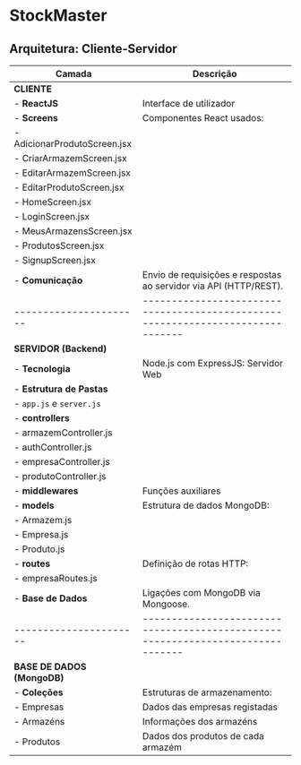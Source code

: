 # StockMaster

## Arquitetura: Cliente-Servidor

| **Camada**          | **Descrição**                                                                 |
|----------------------|-------------------------------------------------------------------------------|
| **CLIENTE**          |                                                                               |
| - **ReactJS**        | Interface de utilizador                                                      |
| - **Screens**        | Componentes React usados:                                                    |
|   - AdicionarProdutoScreen.jsx                                                                      |
|   - CriarArmazemScreen.jsx                                                                          |
|   - EditarArmazemScreen.jsx                                                                         |
|   - EditarProdutoScreen.jsx                                                                         |
|   - HomeScreen.jsx                                                                                  |
|   - LoginScreen.jsx                                                                                 |
|   - MeusArmazensScreen.jsx                                                                          |
|   - ProdutosScreen.jsx                                                                              |
|   - SignupScreen.jsx                                                                                |
| - **Comunicação**    | Envio de requisições e respostas ao servidor via API (HTTP/REST).            |
|----------------------|-------------------------------------------------------------------------------|
| **SERVIDOR (Backend)**|                                                                             |
| - **Tecnologia**     | Node.js com ExpressJS: Servidor Web                                          |
| - **Estrutura de Pastas** |                                                                         |
|   - `app.js` e `server.js`                                                                          |
|   - **controllers**                                                                                 |
|       - armazemController.js                                                                        |
|       - authController.js                                                                           |
|       - empresaController.js                                                                        |
|       - produtoController.js                                                                        |
|   - **middlewares**  | Funções auxiliares                                                          |
|   - **models**       | Estrutura de dados MongoDB:                                                  |
|       - Armazem.js                                                                                  |
|       - Empresa.js                                                                                  |
|       - Produto.js                                                                                  |
|   - **routes**       | Definição de rotas HTTP:                                                     |
|       - empresaRoutes.js                                                                            |
| - **Base de Dados**  | Ligações com MongoDB via Mongoose.                                           |
|----------------------|-------------------------------------------------------------------------------|
| **BASE DE DADOS (MongoDB)** |                                                                       |
| - **Coleções**       | Estruturas de armazenamento:                                                 |
|   - Empresas         | Dados das empresas registadas                                               |
|   - Armazéns         | Informações dos armazéns                                                    |
|   - Produtos         | Dados dos produtos de cada armazém                                          |
